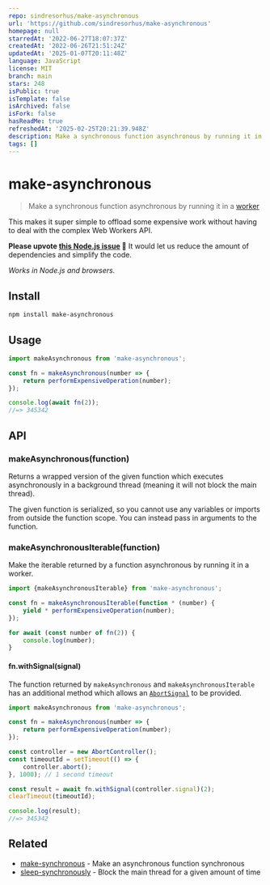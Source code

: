 ```yaml
---
repo: sindresorhus/make-asynchronous
url: 'https://github.com/sindresorhus/make-asynchronous'
homepage: null
starredAt: '2022-06-27T18:07:37Z'
createdAt: '2022-06-26T21:51:24Z'
updatedAt: '2025-01-07T20:11:48Z'
language: JavaScript
license: MIT
branch: main
stars: 248
isPublic: true
isTemplate: false
isArchived: false
isFork: false
hasReadMe: true
refreshedAt: '2025-02-25T20:21:39.948Z'
description: Make a synchronous function asynchronous by running it in a worker
tags: []
---
```


# make-asynchronous

> Make a synchronous function asynchronous by running it in a [worker](https://developer.mozilla.org/en-US/docs/Web/API/Web_Workers_API)

This makes it super simple to offload some expensive work without having to deal with the complex Web Workers API.

**Please upvote [this Node.js issue](https://github.com/nodejs/node/issues/43583) 🙏** It would let us reduce the amount of dependencies and simplify the code.

*Works in Node.js and browsers.*

## Install

```sh
npm install make-asynchronous
```

## Usage

```js
import makeAsynchronous from 'make-asynchronous';

const fn = makeAsynchronous(number => {
	return performExpensiveOperation(number);
});

console.log(await fn(2));
//=> 345342
```

## API

### makeAsynchronous(function)

Returns a wrapped version of the given function which executes asynchronously in a background thread (meaning it will not block the main thread).

The given function is serialized, so you cannot use any variables or imports from outside the function scope. You can instead pass in arguments to the function.

### makeAsynchronousIterable(function)

Make the iterable returned by a function asynchronous by running it in a worker.

```js
import {makeAsynchronousIterable} from 'make-asynchronous';

const fn = makeAsynchronousIterable(function * (number) {
	yield * performExpensiveOperation(number);
});

for await (const number of fn(2)) {
	console.log(number);
}
```

#### fn.withSignal(signal)

The function returned by `makeAsynchronous` and `makeAsynchronousIterable` has an additional method which allows an [`AbortSignal`](https://developer.mozilla.org/en-US/docs/Web/API/AbortSignal) to be provided.

```js
import makeAsynchronous from 'make-asynchronous';

const fn = makeAsynchronous(number => {
	return performExpensiveOperation(number);
});

const controller = new AbortController();
const timeoutId = setTimeout(() => {
	controller.abort();
}, 1000); // 1 second timeout

const result = await fn.withSignal(controller.signal)(2);
clearTimeout(timeoutId);

console.log(result);
//=> 345342
```

## Related

- [make-synchronous](https://github.com/sindresorhus/make-synchronous) - Make an asynchronous function synchronous
- [sleep-synchronously](https://github.com/sindresorhus/sleep-synchronously) - Block the main thread for a given amount of time
